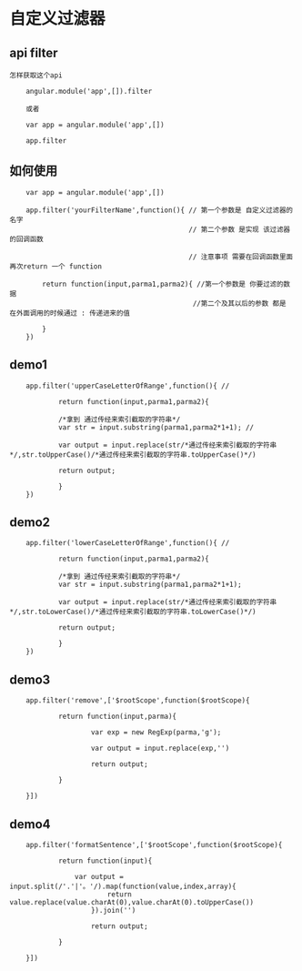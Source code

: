 # 自定义过滤器

## api filter

    怎样获取这个api 

        angular.module('app',[]).filter

        或者

        var app = angular.module('app',[])

        app.filter

## 如何使用

        var app = angular.module('app',[])

        app.filter('yourFilterName',function(){ // 第一个参数是 自定义过滤器的名字
                                                // 第二个参数 是实现 该过滤器的回调函数

                                                // 注意事项 需要在回调函数里面再次return 一个 function

            return function(input,parma1,parma2){ //第一个参数是 你要过滤的数据
                                                 //第二个及其以后的参数 都是 在外面调用的时候通过 : 传递进来的值

            }
        })

## demo1

        app.filter('upperCaseLetterOfRange',function(){ // 

                return function(input,parma1,parma2){

                /*拿到 通过传经来索引截取的字符串*/
                var str = input.substring(parma1,parma2*1+1); //

                var output = input.replace(str/*通过传经来索引截取的字符串*/,str.toUpperCase()/*通过传经来索引截取的字符串.toUpperCase()*/)

                return output;

                }
        })

## demo2

        app.filter('lowerCaseLetterOfRange',function(){ // 

                return function(input,parma1,parma2){

                /*拿到 通过传经来索引截取的字符串*/
                var str = input.substring(parma1,parma2*1+1);

                var output = input.replace(str/*通过传经来索引截取的字符串*/,str.toLowerCase()/*通过传经来索引截取的字符串.toLowerCase()*/)

                return output;

                }
        })     

## demo3

        app.filter('remove',['$rootScope',function($rootScope){

                return function(input,parma){

                        var exp = new RegExp(parma,'g');

                        var output = input.replace(exp,'')

                        return output;

                }

        }])

## demo4

        app.filter('formatSentence',['$rootScope',function($rootScope){

                return function(input){

					var output = input.split(/'.'|'。'/).map(function(value,index,array){
							return value.replace(value.charAt(0),value.charAt(0).toUpperCase())
                        }).join('')

                        return output;

                }

        }])
